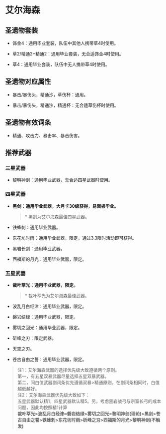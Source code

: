 # 艾尔海森

## 圣遗物套装  

- 饰金4：通用毕业套装，队伍中其他人携带草4时使用。  

- 草2/精通2+精通2：通用毕业套装，无合适饰金4时使用。  

- 草4：通用毕业套装，队伍中无人携带草4时使用。  

## 圣遗物对应属性  

- 暴击/暴伤头，精通沙，草伤杯：通用。  

- 暴击/暴伤头，精通沙，精通杯：无合适草伤杯时使用。  

## 圣遗物有效词条  

- 精通、攻击力、暴击率、暴击伤害。  

## 推荐武器  

### 三星武器  

- 黎明神剑：通用毕业武器，无合适四星武器时使用。  

### 四星武器  

- **黑剑：通用毕业武器，大月卡30级获得，易面板毕业。**

  > \* 黑剑为艾尔海森最佳四星武器。  

- 铁蜂刺：通用毕业武器。  

- 东花坊时雨：通用毕业武器，限定，通过3.3限时活动即可获得。  

- 黑岩长剑：通用毕业武器。  

- 西福斯的月光：通用毕业武器，限定。  

### 五星武器  

- **裁叶萃光：通用毕业武器，限定。**

  > \* 裁叶萃光为艾尔海森最佳武器。  

- 波乱月白经津：通用毕业武器，限定。  

- 磐岩结绿：通用毕业武器，限定。  

- 雾切之回光：通用毕业武器，限定。  

- 斫峰之刃：限定武器。  

- 天空之刃。  

- 苍古自由之誓：通用毕业武器，限定。  

> 注1：艾尔海森武器的选择优先级大致遵循两个原则。  
> 第一，有五星双暴武器尽量选择五星双暴武器。  
> 第二，同白值武器副词条优先遵循双暴>精通原则，在副词条相同时，白值越低越好。  
> 注2：艾尔海森武器优先级大致如下：  
> 五星武器默认精1，四星武器默认精5。另，考虑黑岩战弓与宗室长弓的成本问题，因此均按照精1计算  
> **裁叶萃光>波乱月白经津≈磐岩结绿>雾切之回光=黎明神剑(理论)>黑剑>苍古自由之誓>铁蜂刺>东花坊时雨>斫峰之刃>西福斯的月光>黎明神剑(不触发)**  